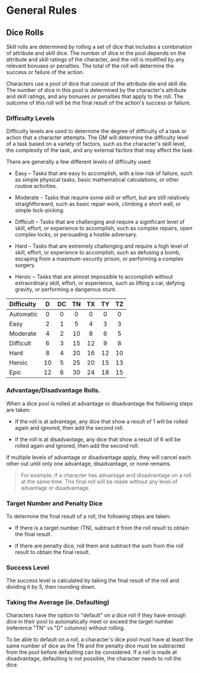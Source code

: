 # General Rules

## Dice Rolls

Skill rolls are determined by rolling a set of dice that includes a combination of attribute and skill dice. The number of dice in the pool depends on the attribute and skill ratings of the character, and the roll is modified by any relevant bonuses or penalties. The total of the roll will determine the success or failure of the action.

Characters use a pool of dice that consist of the attribute die and skill die. The number of dice in this pool is determined by the character's attribute and skill ratings, and any bonuses or penalties that apply to the roll. The outcome of this roll will be the final result of the action's success or failure.

### Difficulty Levels

Difficulty levels are used to determine the degree of difficulty of a task or action that a character attempts. The GM will determine the difficulty level of a task based on a variety of factors, such as the character's skill level, the complexity of the task, and any external factors that may affect the task.

There are generally a few different levels of difficulty used:

* Easy – Tasks that are easy to accomplish, with a low risk of failure, such as simple physical tasks, basic mathematical calculations, or other routine activities.

* Moderate – Tasks that require some skill or effort, but are still relatively straightforward, such as basic repair work, climbing a short wall, or simple lock-picking.

* Difficult – Tasks that are challenging and require a significant level of skill, effort, or experience to accomplish, such as complex repairs, open complex locks, or persuading a hostile adversary.

* Hard – Tasks that are extremely challenging and require a high level of skill, effort, or experience to accomplish, such as defusing a bomb, escaping from a maximum-security prison, or performing a complex surgery.

* Heroic – Tasks that are almost impossible to accomplish without extraordinary skill, effort, or experience, such as lifting a car, defying gravity, or performing a dangerous stunt.

| Difficulty  | D    | DC   | TN   | TX   | TY   | TZ    |
|:------------|:----:|:----:|:----:|:----:|:----:|:-----:|
| Automatic   | 0     | 0     | 0     |  0    | 0    |  0   |
| Easy        | 2     | 1     | 5     |  4    | 3    |  3   |
| Moderate    | 4     | 2     | 10    |  8    | 6    |  5   |
| Difficult   | 6     | 3     | 15    |  12   | 9    |  8   |
| Hard        | 8     | 4     | 20    |  16   | 12   |  10  |
| Heroic      | 10    | 5     | 25    |  20   | 15   |  13  |
| Epic        | 12    | 6     | 30    |  24   | 18   |  15  |

### Advantage/Disadvantage Rolls.

When a dice pool is rolled at advantage or disadvantage the following steps are taken:

* If the roll is at advantage, any dice that show a result of 1 will be rolled again and ignored, then add the second roll.

* If the roll is at disadvantage, any dice that show a result of 6 will be rolled again and ignored, then add the second roll.

If multiple levels of advantage or disadvantage apply, they will cancel each other out until only one advantage, disadvantage, or none remains.

> For example, if a character has advantage and disadvantage on a roll at the same time. 
> The final roll will be made without any level of advantage or disadvantage.

### Target Number and Penalty Dice

To determine the final result of a roll, the following steps are taken:

* If there is a target number (TN), subtract it from the roll result to obtain the final result.

* If there are penalty dice, roll them and subtract the sum from the roll result to obtain the final result.

### Success Level

The success level is calculated by taking the final result of the roll and dividing it by 5, then rounding down.


### Taking the Average (ie. Defaulting)

Characters have the option to "default" on a dice roll if they have enough dice in their pool to automatically meet or exceed the target number (reference "TN" vs "D" columns) without rolling.

To be able to default on a roll, a character's dice pool must have at least the same number of dice as the TN and the penalty dice must be subtracted from the pool before defaulting can be considered. If a roll is made at disadvantage, defaulting is not possible, the character needs to roll the dice.
